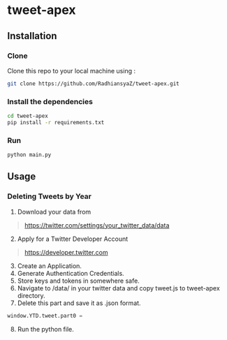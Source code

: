 # tweet-apex

## Installation
### Clone
Clone this repo to your local machine using :
```bash
git clone https://github.com/RadhiansyaZ/tweet-apex.git
```
### Install the dependencies
```bash
cd tweet-apex
pip install -r requirements.txt
```
### Run
```bash
python main.py
```

## Usage
### Deleting Tweets by Year
1. Download your data from 
> https://twitter.com/settings/your_twitter_data/data
2. Apply for a Twitter Developer Account
> https://developer.twitter.com
3. Create an Application.
4. Generate Authentication Credentials.
5. Store keys and tokens in somewhere safe.
6. Navigate to /data/ in your twitter data and copy tweet.js to tweet-apex directory.
7. Delete this part and save it as .json format. 
```python
window.YTD.tweet.part0 = 
```
8. Run the python file.